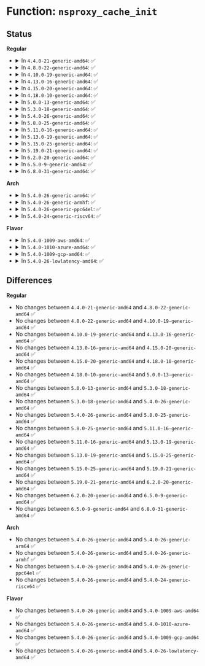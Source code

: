 # Function: <code>nsproxy_cache_init</code>

## Status
<b>Regular</b>
<ul>
<li>
<details>
<summary>In <code>4.4.0-21-generic-amd64</code>: ✅</summary>

```c
int nsproxy_cache_init()
```

```json
{
  "name": "nsproxy_cache_init",
  "collision_type": "Unique Global",
  "inline_type": "No",
  "funcs": [
    {
      "addr": 18446744071595084661,
      "name": "nsproxy_cache_init",
      "external": true,
      "loc": "kernel/nsproxy.c:270",
      "file": "kernel/nsproxy.c",
      "inline": "seen, unknown",
      "caller_inline": [],
      "caller_func": [
        "kernel/fork.c:proc_caches_init"
      ]
    }
  ],
  "symbols": [
    {
      "addr": 18446744071595084661,
      "name": "nsproxy_cache_init",
      "section": ".init.text",
      "bind": "STB_GLOBAL",
      "size": 45
    }
  ]
}
```
</details>
</li>
<li>
<details>
<summary>In <code>4.8.0-22-generic-amd64</code>: ✅</summary>

```c
int nsproxy_cache_init()
```

```json
{
  "name": "nsproxy_cache_init",
  "collision_type": "Unique Global",
  "inline_type": "No",
  "funcs": [
    {
      "addr": 18446744071595252020,
      "name": "nsproxy_cache_init",
      "external": true,
      "loc": "kernel/nsproxy.c:270",
      "file": "kernel/nsproxy.c",
      "inline": "seen, unknown",
      "caller_inline": [],
      "caller_func": [
        "kernel/fork.c:proc_caches_init"
      ]
    }
  ],
  "symbols": [
    {
      "addr": 18446744071595252020,
      "name": "nsproxy_cache_init",
      "section": ".init.text",
      "bind": "STB_GLOBAL",
      "size": 45
    }
  ]
}
```
</details>
</li>
<li>
<details>
<summary>In <code>4.10.0-19-generic-amd64</code>: ✅</summary>

```c
int nsproxy_cache_init()
```

```json
{
  "name": "nsproxy_cache_init",
  "collision_type": "Unique Global",
  "inline_type": "No",
  "funcs": [
    {
      "addr": 18446744071595496505,
      "name": "nsproxy_cache_init",
      "external": true,
      "loc": "kernel/nsproxy.c:270",
      "file": "kernel/nsproxy.c",
      "inline": "seen, unknown",
      "caller_inline": [],
      "caller_func": [
        "kernel/fork.c:proc_caches_init"
      ]
    }
  ],
  "symbols": [
    {
      "addr": 18446744071595496505,
      "name": "nsproxy_cache_init",
      "section": ".init.text",
      "bind": "STB_GLOBAL",
      "size": 45
    }
  ]
}
```
</details>
</li>
<li>
<details>
<summary>In <code>4.13.0-16-generic-amd64</code>: ✅</summary>

```c
int nsproxy_cache_init()
```

```json
{
  "name": "nsproxy_cache_init",
  "collision_type": "Unique Global",
  "inline_type": "No",
  "funcs": [
    {
      "addr": 18446744071596417698,
      "name": "nsproxy_cache_init",
      "external": true,
      "loc": "kernel/nsproxy.c:273",
      "file": "kernel/nsproxy.c",
      "inline": "seen, unknown",
      "caller_inline": [],
      "caller_func": [
        "kernel/fork.c:proc_caches_init"
      ]
    }
  ],
  "symbols": [
    {
      "addr": 18446744071596417698,
      "name": "nsproxy_cache_init",
      "section": ".init.text",
      "bind": "STB_GLOBAL",
      "size": 50
    }
  ]
}
```
</details>
</li>
<li>
<details>
<summary>In <code>4.15.0-20-generic-amd64</code>: ✅</summary>

```c
int nsproxy_cache_init()
```

```json
{
  "name": "nsproxy_cache_init",
  "collision_type": "Unique Global",
  "inline_type": "No",
  "funcs": [
    {
      "addr": 18446744071602742205,
      "name": "nsproxy_cache_init",
      "external": true,
      "loc": "kernel/nsproxy.c:273",
      "file": "kernel/nsproxy.c",
      "inline": "seen, unknown",
      "caller_inline": [],
      "caller_func": [
        "kernel/fork.c:proc_caches_init"
      ]
    }
  ],
  "symbols": [
    {
      "addr": 18446744071602742205,
      "name": "nsproxy_cache_init",
      "section": ".init.text",
      "bind": "STB_GLOBAL",
      "size": 50
    }
  ]
}
```
</details>
</li>
<li>
<details>
<summary>In <code>4.18.0-10-generic-amd64</code>: ✅</summary>

```c
int nsproxy_cache_init()
```

```json
{
  "name": "nsproxy_cache_init",
  "collision_type": "Unique Global",
  "inline_type": "No",
  "funcs": [
    {
      "addr": 18446744071602914825,
      "name": "nsproxy_cache_init",
      "external": true,
      "loc": "kernel/nsproxy.c:273",
      "file": "kernel/nsproxy.c",
      "inline": "seen, unknown",
      "caller_inline": [],
      "caller_func": [
        "kernel/fork.c:proc_caches_init"
      ]
    }
  ],
  "symbols": [
    {
      "addr": 18446744071602914825,
      "name": "nsproxy_cache_init",
      "section": ".init.text",
      "bind": "STB_GLOBAL",
      "size": 50
    }
  ]
}
```
</details>
</li>
<li>
<details>
<summary>In <code>5.0.0-13-generic-amd64</code>: ✅</summary>

```c
int nsproxy_cache_init()
```

```json
{
  "name": "nsproxy_cache_init",
  "collision_type": "Unique Global",
  "inline_type": "No",
  "funcs": [
    {
      "addr": 18446744071604712438,
      "name": "nsproxy_cache_init",
      "external": true,
      "loc": "kernel/nsproxy.c:273",
      "file": "kernel/nsproxy.c",
      "inline": "seen, unknown",
      "caller_inline": [],
      "caller_func": [
        "kernel/fork.c:proc_caches_init"
      ]
    }
  ],
  "symbols": [
    {
      "addr": 18446744071604712438,
      "name": "nsproxy_cache_init",
      "section": ".init.text",
      "bind": "STB_GLOBAL",
      "size": 50
    }
  ]
}
```
</details>
</li>
<li>
<details>
<summary>In <code>5.3.0-18-generic-amd64</code>: ✅</summary>

```c
int nsproxy_cache_init()
```

```json
{
  "name": "nsproxy_cache_init",
  "collision_type": "Unique Global",
  "inline_type": "No",
  "funcs": [
    {
      "addr": 18446744071604812755,
      "name": "nsproxy_cache_init",
      "external": true,
      "loc": "kernel/nsproxy.c:269",
      "file": "kernel/nsproxy.c",
      "inline": "seen, unknown",
      "caller_inline": [],
      "caller_func": [
        "kernel/fork.c:proc_caches_init"
      ]
    }
  ],
  "symbols": [
    {
      "addr": 18446744071604812755,
      "name": "nsproxy_cache_init",
      "section": ".init.text",
      "bind": "STB_GLOBAL",
      "size": 50
    }
  ]
}
```
</details>
</li>
<li>
<details>
<summary>In <code>5.4.0-26-generic-amd64</code>: ✅</summary>

```c
int nsproxy_cache_init()
```

```json
{
  "name": "nsproxy_cache_init",
  "collision_type": "Unique Global",
  "inline_type": "No",
  "funcs": [
    {
      "addr": 18446744071604847018,
      "name": "nsproxy_cache_init",
      "external": true,
      "loc": "kernel/nsproxy.c:269",
      "file": "kernel/nsproxy.c",
      "inline": "seen, unknown",
      "caller_inline": [],
      "caller_func": [
        "kernel/fork.c:proc_caches_init"
      ]
    }
  ],
  "symbols": [
    {
      "addr": 18446744071604847018,
      "name": "nsproxy_cache_init",
      "section": ".init.text",
      "bind": "STB_GLOBAL",
      "size": 50
    }
  ]
}
```
</details>
</li>
<li>
<details>
<summary>In <code>5.8.0-25-generic-amd64</code>: ✅</summary>

```c
int nsproxy_cache_init()
```

```json
{
  "name": "nsproxy_cache_init",
  "collision_type": "Unique Global",
  "inline_type": "No",
  "funcs": [
    {
      "addr": 18446744071609180551,
      "name": "nsproxy_cache_init",
      "external": true,
      "loc": "kernel/nsproxy.c:557",
      "file": "kernel/nsproxy.c",
      "inline": "seen, unknown",
      "caller_inline": [],
      "caller_func": [
        "kernel/fork.c:proc_caches_init"
      ]
    }
  ],
  "symbols": [
    {
      "addr": 18446744071609180551,
      "name": "nsproxy_cache_init",
      "section": ".init.text",
      "bind": "STB_GLOBAL",
      "size": 50
    }
  ]
}
```
</details>
</li>
<li>
<details>
<summary>In <code>5.11.0-16-generic-amd64</code>: ✅</summary>

```c
int nsproxy_cache_init()
```

```json
{
  "name": "nsproxy_cache_init",
  "collision_type": "Unique Global",
  "inline_type": "No",
  "funcs": [
    {
      "addr": 18446744071612245978,
      "name": "nsproxy_cache_init",
      "external": true,
      "loc": "kernel/nsproxy.c:569",
      "file": "kernel/nsproxy.c",
      "inline": "seen, unknown",
      "caller_inline": [],
      "caller_func": [
        "kernel/fork.c:proc_caches_init"
      ]
    }
  ],
  "symbols": [
    {
      "addr": 18446744071612245978,
      "name": "nsproxy_cache_init",
      "section": ".init.text",
      "bind": "STB_GLOBAL",
      "size": 50
    }
  ]
}
```
</details>
</li>
<li>
<details>
<summary>In <code>5.13.0-19-generic-amd64</code>: ✅</summary>

```c
int nsproxy_cache_init()
```

```json
{
  "name": "nsproxy_cache_init",
  "collision_type": "Unique Global",
  "inline_type": "No",
  "funcs": [
    {
      "addr": 18446744071614386524,
      "name": "nsproxy_cache_init",
      "external": true,
      "loc": "kernel/nsproxy.c:569",
      "file": "kernel/nsproxy.c",
      "inline": "seen, unknown",
      "caller_inline": [],
      "caller_func": [
        "kernel/fork.c:proc_caches_init"
      ]
    }
  ],
  "symbols": [
    {
      "addr": 18446744071614386524,
      "name": "nsproxy_cache_init",
      "section": ".init.text",
      "bind": "STB_GLOBAL",
      "size": 50
    }
  ]
}
```
</details>
</li>
<li>
<details>
<summary>In <code>5.15.0-25-generic-amd64</code>: ✅</summary>

```c
int nsproxy_cache_init()
```

```json
{
  "name": "nsproxy_cache_init",
  "collision_type": "Unique Global",
  "inline_type": "No",
  "funcs": [
    {
      "addr": 18446744071615320028,
      "name": "nsproxy_cache_init",
      "external": true,
      "loc": "kernel/nsproxy.c:569",
      "file": "kernel/nsproxy.c",
      "inline": "seen, unknown",
      "caller_inline": [],
      "caller_func": [
        "kernel/fork.c:proc_caches_init"
      ]
    }
  ],
  "symbols": [
    {
      "addr": 18446744071615320028,
      "name": "nsproxy_cache_init",
      "section": ".init.text",
      "bind": "STB_GLOBAL",
      "size": 50
    }
  ]
}
```
</details>
</li>
<li>
<details>
<summary>In <code>5.19.0-21-generic-amd64</code>: ✅</summary>

```c
int nsproxy_cache_init()
```

```json
{
  "name": "nsproxy_cache_init",
  "collision_type": "Unique Global",
  "inline_type": "No",
  "funcs": [
    {
      "addr": 18446744071617102178,
      "name": "nsproxy_cache_init",
      "external": true,
      "loc": "kernel/nsproxy.c:569",
      "file": "kernel/nsproxy.c",
      "inline": "seen, unknown",
      "caller_inline": [],
      "caller_func": [
        "kernel/fork.c:proc_caches_init"
      ]
    }
  ],
  "symbols": [
    {
      "addr": 18446744071617102178,
      "name": "nsproxy_cache_init",
      "section": ".init.text",
      "bind": "STB_GLOBAL",
      "size": 65
    }
  ]
}
```
</details>
</li>
<li>
<details>
<summary>In <code>6.2.0-20-generic-amd64</code>: ✅</summary>

```c
int nsproxy_cache_init()
```

```json
{
  "name": "nsproxy_cache_init",
  "collision_type": "Unique Global",
  "inline_type": "No",
  "funcs": [
    {
      "addr": 18446744071627764768,
      "name": "nsproxy_cache_init",
      "external": true,
      "loc": "kernel/nsproxy.c:588",
      "file": "kernel/nsproxy.c",
      "inline": "seen, unknown",
      "caller_inline": [],
      "caller_func": [
        "kernel/fork.c:proc_caches_init"
      ]
    }
  ],
  "symbols": [
    {
      "addr": 18446744071627764768,
      "name": "nsproxy_cache_init",
      "section": ".init.text",
      "bind": "STB_GLOBAL",
      "size": 65
    }
  ]
}
```
</details>
</li>
<li>
<details>
<summary>In <code>6.5.0-9-generic-amd64</code>: ✅</summary>

```c
int nsproxy_cache_init()
```

```json
{
  "name": "nsproxy_cache_init",
  "collision_type": "Unique Global",
  "inline_type": "No",
  "funcs": [
    {
      "addr": 18446744071619526016,
      "name": "nsproxy_cache_init",
      "external": true,
      "loc": "kernel/nsproxy.c:587",
      "file": "kernel/nsproxy.c",
      "inline": "seen, unknown",
      "caller_inline": [],
      "caller_func": [
        "kernel/fork.c:proc_caches_init"
      ]
    }
  ],
  "symbols": [
    {
      "addr": 18446744071619526016,
      "name": "nsproxy_cache_init",
      "section": ".init.text",
      "bind": "STB_GLOBAL",
      "size": 65
    }
  ]
}
```
</details>
</li>
<li>
<details>
<summary>In <code>6.8.0-31-generic-amd64</code>: ✅</summary>

```c
int nsproxy_cache_init()
```

```json
{
  "name": "nsproxy_cache_init",
  "collision_type": "Unique Global",
  "inline_type": "No",
  "funcs": [
    {
      "addr": 18446744071621824880,
      "name": "nsproxy_cache_init",
      "external": true,
      "loc": "kernel/nsproxy.c:587",
      "file": "kernel/nsproxy.c",
      "inline": "seen, unknown",
      "caller_inline": [],
      "caller_func": [
        "kernel/fork.c:proc_caches_init"
      ]
    }
  ],
  "symbols": [
    {
      "addr": 18446744071621824880,
      "name": "nsproxy_cache_init",
      "section": ".init.text",
      "bind": "STB_GLOBAL",
      "size": 65
    }
  ]
}
```
</details>
</li>
</ul>
<b>Arch</b>
<ul>
<li>
<details>
<summary>In <code>5.4.0-26-generic-arm64</code>: ✅</summary>

```c
int nsproxy_cache_init()
```

```json
{
  "name": "nsproxy_cache_init",
  "collision_type": "Unique Global",
  "inline_type": "No",
  "funcs": [
    {
      "addr": 18446603336510880332,
      "name": "nsproxy_cache_init",
      "external": true,
      "loc": "kernel/nsproxy.c:269",
      "file": "kernel/nsproxy.c",
      "inline": "seen, unknown",
      "caller_inline": [],
      "caller_func": [
        "kernel/fork.c:proc_caches_init"
      ]
    }
  ],
  "symbols": [
    {
      "addr": 18446603336510880332,
      "name": "nsproxy_cache_init",
      "section": ".init.text",
      "bind": "STB_GLOBAL",
      "size": 68
    }
  ]
}
```
</details>
</li>
<li>
<details>
<summary>In <code>5.4.0-26-generic-armhf</code>: ✅</summary>

```c
int nsproxy_cache_init()
```

```json
{
  "name": "nsproxy_cache_init",
  "collision_type": "Unique Global",
  "inline_type": "No",
  "funcs": [
    {
      "addr": 3243366724,
      "name": "nsproxy_cache_init",
      "external": true,
      "loc": "kernel/nsproxy.c:269",
      "file": "kernel/nsproxy.c",
      "inline": "seen, unknown",
      "caller_inline": [],
      "caller_func": [
        "kernel/fork.c:proc_caches_init"
      ]
    }
  ],
  "symbols": [
    {
      "addr": 3243366724,
      "name": "nsproxy_cache_init",
      "section": ".init.text",
      "bind": "STB_GLOBAL",
      "size": 84
    }
  ]
}
```
</details>
</li>
<li>
<details>
<summary>In <code>5.4.0-26-generic-ppc64el</code>: ✅</summary>

```c
int nsproxy_cache_init()
```

```json
{
  "name": "nsproxy_cache_init",
  "collision_type": "Unique Global",
  "inline_type": "No",
  "funcs": [
    {
      "addr": 13835058055302511676,
      "name": "nsproxy_cache_init",
      "external": true,
      "loc": "kernel/nsproxy.c:269",
      "file": "kernel/nsproxy.c",
      "inline": "seen, unknown",
      "caller_inline": [],
      "caller_func": [
        "kernel/fork.c:proc_caches_init"
      ]
    }
  ],
  "symbols": [
    {
      "addr": 13835058055302511676,
      "name": "nsproxy_cache_init",
      "section": ".init.text",
      "bind": "STB_GLOBAL",
      "size": 92
    }
  ]
}
```
</details>
</li>
<li>
<details>
<summary>In <code>5.4.0-24-generic-riscv64</code>: ✅</summary>

```c
int nsproxy_cache_init()
```

```json
{
  "name": "nsproxy_cache_init",
  "collision_type": "Unique Global",
  "inline_type": "No",
  "funcs": [
    {
      "addr": 18446743936270621484,
      "name": "nsproxy_cache_init",
      "external": true,
      "loc": "kernel/nsproxy.c:269",
      "file": "kernel/nsproxy.c",
      "inline": "seen, unknown",
      "caller_inline": [],
      "caller_func": [
        "kernel/fork.c:proc_caches_init"
      ]
    }
  ],
  "symbols": [
    {
      "addr": 18446743936270621484,
      "name": "nsproxy_cache_init",
      "section": ".init.text",
      "bind": "STB_GLOBAL",
      "size": 64
    }
  ]
}
```
</details>
</li>
</ul>
<b>Flavor</b>
<ul>
<li>
<details>
<summary>In <code>5.4.0-1009-aws-amd64</code>: ✅</summary>

```c
int nsproxy_cache_init()
```

```json
{
  "name": "nsproxy_cache_init",
  "collision_type": "Unique Global",
  "inline_type": "No",
  "funcs": [
    {
      "addr": 18446744071604752285,
      "name": "nsproxy_cache_init",
      "external": true,
      "loc": "kernel/nsproxy.c:269",
      "file": "kernel/nsproxy.c",
      "inline": "seen, unknown",
      "caller_inline": [],
      "caller_func": [
        "kernel/fork.c:proc_caches_init"
      ]
    }
  ],
  "symbols": [
    {
      "addr": 18446744071604752285,
      "name": "nsproxy_cache_init",
      "section": ".init.text",
      "bind": "STB_GLOBAL",
      "size": 50
    }
  ]
}
```
</details>
</li>
<li>
<details>
<summary>In <code>5.4.0-1010-azure-amd64</code>: ✅</summary>

```c
int nsproxy_cache_init()
```

```json
{
  "name": "nsproxy_cache_init",
  "collision_type": "Unique Global",
  "inline_type": "No",
  "funcs": [
    {
      "addr": 18446744071604719902,
      "name": "nsproxy_cache_init",
      "external": true,
      "loc": "kernel/nsproxy.c:269",
      "file": "kernel/nsproxy.c",
      "inline": "seen, unknown",
      "caller_inline": [],
      "caller_func": [
        "kernel/fork.c:proc_caches_init"
      ]
    }
  ],
  "symbols": [
    {
      "addr": 18446744071604719902,
      "name": "nsproxy_cache_init",
      "section": ".init.text",
      "bind": "STB_GLOBAL",
      "size": 50
    }
  ]
}
```
</details>
</li>
<li>
<details>
<summary>In <code>5.4.0-1009-gcp-amd64</code>: ✅</summary>

```c
int nsproxy_cache_init()
```

```json
{
  "name": "nsproxy_cache_init",
  "collision_type": "Unique Global",
  "inline_type": "No",
  "funcs": [
    {
      "addr": 18446744071604829852,
      "name": "nsproxy_cache_init",
      "external": true,
      "loc": "kernel/nsproxy.c:269",
      "file": "kernel/nsproxy.c",
      "inline": "seen, unknown",
      "caller_inline": [],
      "caller_func": [
        "kernel/fork.c:proc_caches_init"
      ]
    }
  ],
  "symbols": [
    {
      "addr": 18446744071604829852,
      "name": "nsproxy_cache_init",
      "section": ".init.text",
      "bind": "STB_GLOBAL",
      "size": 50
    }
  ]
}
```
</details>
</li>
<li>
<details>
<summary>In <code>5.4.0-26-lowlatency-amd64</code>: ✅</summary>

```c
int nsproxy_cache_init()
```

```json
{
  "name": "nsproxy_cache_init",
  "collision_type": "Unique Global",
  "inline_type": "No",
  "funcs": [
    {
      "addr": 18446744071604851187,
      "name": "nsproxy_cache_init",
      "external": true,
      "loc": "kernel/nsproxy.c:269",
      "file": "kernel/nsproxy.c",
      "inline": "seen, unknown",
      "caller_inline": [],
      "caller_func": [
        "kernel/fork.c:proc_caches_init"
      ]
    }
  ],
  "symbols": [
    {
      "addr": 18446744071604851187,
      "name": "nsproxy_cache_init",
      "section": ".init.text",
      "bind": "STB_GLOBAL",
      "size": 50
    }
  ]
}
```
</details>
</li>
</ul>

## Differences
<b>Regular</b>
<ul>
<li>
No changes between <code>4.4.0-21-generic-amd64</code> and <code>4.8.0-22-generic-amd64</code> ✅
</li>
<li>
No changes between <code>4.8.0-22-generic-amd64</code> and <code>4.10.0-19-generic-amd64</code> ✅
</li>
<li>
No changes between <code>4.10.0-19-generic-amd64</code> and <code>4.13.0-16-generic-amd64</code> ✅
</li>
<li>
No changes between <code>4.13.0-16-generic-amd64</code> and <code>4.15.0-20-generic-amd64</code> ✅
</li>
<li>
No changes between <code>4.15.0-20-generic-amd64</code> and <code>4.18.0-10-generic-amd64</code> ✅
</li>
<li>
No changes between <code>4.18.0-10-generic-amd64</code> and <code>5.0.0-13-generic-amd64</code> ✅
</li>
<li>
No changes between <code>5.0.0-13-generic-amd64</code> and <code>5.3.0-18-generic-amd64</code> ✅
</li>
<li>
No changes between <code>5.3.0-18-generic-amd64</code> and <code>5.4.0-26-generic-amd64</code> ✅
</li>
<li>
No changes between <code>5.4.0-26-generic-amd64</code> and <code>5.8.0-25-generic-amd64</code> ✅
</li>
<li>
No changes between <code>5.8.0-25-generic-amd64</code> and <code>5.11.0-16-generic-amd64</code> ✅
</li>
<li>
No changes between <code>5.11.0-16-generic-amd64</code> and <code>5.13.0-19-generic-amd64</code> ✅
</li>
<li>
No changes between <code>5.13.0-19-generic-amd64</code> and <code>5.15.0-25-generic-amd64</code> ✅
</li>
<li>
No changes between <code>5.15.0-25-generic-amd64</code> and <code>5.19.0-21-generic-amd64</code> ✅
</li>
<li>
No changes between <code>5.19.0-21-generic-amd64</code> and <code>6.2.0-20-generic-amd64</code> ✅
</li>
<li>
No changes between <code>6.2.0-20-generic-amd64</code> and <code>6.5.0-9-generic-amd64</code> ✅
</li>
<li>
No changes between <code>6.5.0-9-generic-amd64</code> and <code>6.8.0-31-generic-amd64</code> ✅
</li>
</ul>
<b>Arch</b>
<ul>
<li>
No changes between <code>5.4.0-26-generic-amd64</code> and <code>5.4.0-26-generic-arm64</code> ✅
</li>
<li>
No changes between <code>5.4.0-26-generic-amd64</code> and <code>5.4.0-26-generic-armhf</code> ✅
</li>
<li>
No changes between <code>5.4.0-26-generic-amd64</code> and <code>5.4.0-26-generic-ppc64el</code> ✅
</li>
<li>
No changes between <code>5.4.0-26-generic-amd64</code> and <code>5.4.0-24-generic-riscv64</code> ✅
</li>
</ul>
<b>Flavor</b>
<ul>
<li>
No changes between <code>5.4.0-26-generic-amd64</code> and <code>5.4.0-1009-aws-amd64</code> ✅
</li>
<li>
No changes between <code>5.4.0-26-generic-amd64</code> and <code>5.4.0-1010-azure-amd64</code> ✅
</li>
<li>
No changes between <code>5.4.0-26-generic-amd64</code> and <code>5.4.0-1009-gcp-amd64</code> ✅
</li>
<li>
No changes between <code>5.4.0-26-generic-amd64</code> and <code>5.4.0-26-lowlatency-amd64</code> ✅
</li>
</ul>
